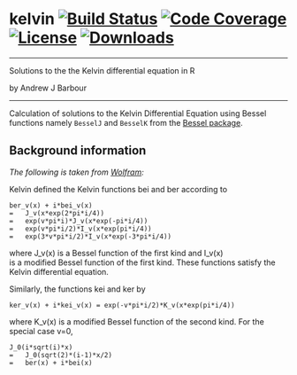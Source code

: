 # kelvin [![Build Status](https://travis-ci.org/abarbour/kelvin.svg)](https://travis-ci.org/abarbour/kelvin) [![Code Coverage](http://codecov.io/github/abarbour/kelvin/coverage.svg)](http://codecov.io/github/abarbour/kelvin) [![License](http://img.shields.io/badge/license-GPL-orange.svg)](http://www.gnu.org/licenses/gpl-2.0.html) [![Downloads](http://cranlogs.r-pkg.org/badges/kelvin)](http://www.r-pkg.org/pkg/kelvin)

--------

Solutions to the the Kelvin differential equation in R

by Andrew J Barbour

--------
Calculation of solutions to the Kelvin Differential Equation
using Bessel functions namely
`BesselJ`  and  `BesselK` from the [Bessel package](https://cran.r-project.org/package=Bessel).

## Background information

*The following is taken from [Wolfram](http://mathworld.wolfram.com/KelvinFunctions.html):*

Kelvin defined the Kelvin functions bei and ber according to

	ber_v(x) + i*bei_v(x)
	=	J_v(x*exp(2*pi*i/4))
	=	exp(v*pi*i)*J_v(x*exp(-pi*i/4))
	=	exp(v*pi*i/2)*I_v(x*exp(pi*i/4))
	=	exp(3*v*pi*i/2)*I_v(x*exp(-3*pi*i/4))

where	J_v(x)	is a Bessel function of the first kind and	I_v(x)	
is a modified Bessel function of the first kind. These functions satisfy the 
Kelvin differential equation.

Similarly, the functions kei and ker by

	ker_v(x) + i*kei_v(x) = exp(-v*pi*i/2)*K_v(x*exp(pi*i/4))

where	K_v(x)	is a modified Bessel function of the second kind. 
For the special case v=0,

	J_0(i*sqrt(i)*x)
	=	J_0(sqrt(2)*(i-1)*x/2)
	=	ber(x) + i*bei(x)

